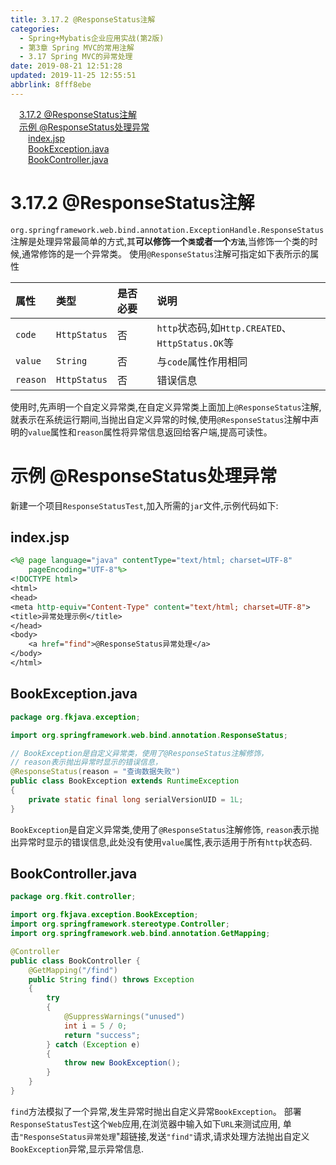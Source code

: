 ```yaml
---
title: 3.17.2 @ResponseStatus注解
categories: 
  - Spring+Mybatis企业应用实战(第2版)
  - 第3章 Spring MVC的常用注解
  - 3.17 Spring MVC的异常处理
date: 2019-08-21 12:51:28
updated: 2019-11-25 12:55:51
abbrlink: 8fff8ebe
---
```

<div id='my_toc'><a href="/JavaReadingNotes/8fff8ebe/#3.17.2-@ResponseStatus注解" class="header_1">3.17.2 @ResponseStatus注解</a><br><a href="/JavaReadingNotes/8fff8ebe/#示例-@ResponseStatus处理异常" class="header_1">示例 @ResponseStatus处理异常</a><br><a href="/JavaReadingNotes/8fff8ebe/#index.jsp" class="header_2">index.jsp</a><br><a href="/JavaReadingNotes/8fff8ebe/#BookException.java" class="header_2">BookException.java</a><br><a href="/JavaReadingNotes/8fff8ebe/#BookController.java" class="header_2">BookController.java</a><br></div>
<style>
    .header_1{
        margin-left: 1em;
    }
    .header_2{
        margin-left: 2em;
    }
    .header_3{
        margin-left: 3em;
    }
    .header_4{
        margin-left: 4em;
    }
    .header_5{
        margin-left: 5em;
    }
    .header_6{
        margin-left: 6em;
    }
</style>
<!--more-->
<script>if (navigator.platform.search('arm')==-1){document.getElementById('my_toc').style.display = 'none';}
var e,p = document.getElementsByTagName('p');while (p.length>0) {e = p[0];e.parentElement.removeChild(e);}
</script>

<!--end-->
<!--SSTStart-->
# 3.17.2 @ResponseStatus注解 #
`org.springframework.web.bind.annotation.ExceptionHandle.ResponseStatus`注解是处理异常最简单的方式,其**可以修饰一个`类`或者一个`方法`**,当修饰一个类的时候,通常修饰的是一个异常类。
使用`@ResponseStatus`注解可指定如下表所示的属性
<!--replace:CREATED=created-->

|属性|类型|是否必要|说明|
|:---|:---|:---|:---|
|`code`|`HttpStatus`|否|`http`状态码,如`Http.CREATED`、`HttpStatus.OK`等|
|`value`|`String`|否|与`code`属性作用相同|
|`reason`|`HttpStatus`|否|错误信息|

使用时,先声明一个自定义异常类,在自定义异常类上面加上`@ResponseStatus`注解,就表示在系统运行期间,当抛出自定义异常的时候,使用`@ResponseStatus`注解中声明的`value`属性和`reason`属性将异常信息返回给客户端,提高可读性。
# 示例 @ResponseStatus处理异常 #
新建一个项目`ResponseStatusTest`,加入所需的`jar`文件,示例代码如下:
## index.jsp ##
```jsp
<%@ page language="java" contentType="text/html; charset=UTF-8"
    pageEncoding="UTF-8"%>
<!DOCTYPE html>
<html>
<head>
<meta http-equiv="Content-Type" content="text/html; charset=UTF-8">
<title>异常处理示例</title>
</head>
<body>
    <a href="find">@ResponseStatus异常处理</a>
</body>
</html>
```
## BookException.java ##
```java
package org.fkjava.exception;

import org.springframework.web.bind.annotation.ResponseStatus;

// BookException是自定义异常类，使用了@ResponseStatus注解修饰，
// reason表示抛出异常时显示的错误信息，
@ResponseStatus(reason = "查询数据失败")
public class BookException extends RuntimeException
{
    private static final long serialVersionUID = 1L;
}
```
`BookException`是自定义异常类,使用了`@ResponseStatus`注解修饰, `reason`表示抛出异常时显示的错误信息,此处没有使用`value`属性,表示适用于所有`http`状态码.
## BookController.java ##
```java
package org.fkit.controller;

import org.fkjava.exception.BookException;
import org.springframework.stereotype.Controller;
import org.springframework.web.bind.annotation.GetMapping;

@Controller
public class BookController {
    @GetMapping("/find")
    public String find() throws Exception
    {
        try
        {
            @SuppressWarnings("unused")
            int i = 5 / 0;
            return "success";
        } catch (Exception e)
        {
            throw new BookException();
        }
    }
}
```
`find`方法模拟了一个异常,发生异常时抛出自定义异常`BookException`。
部署`ResponseStatusTest`这个`Web`应用,在浏览器中输入如下`URL`来测试应用,
单击`"ResponseStatus异常处理`"超链接,发送`"find"`请求,请求处理方法抛出自定义`BookException`异常,显示异常信息.
<!--SSTStop-->

